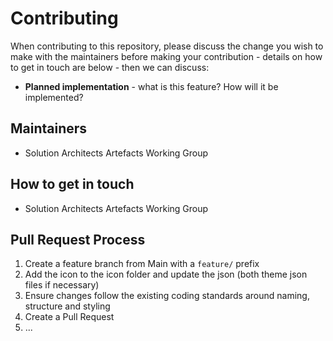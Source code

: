 # Contributing

When contributing to this repository, please discuss the change you wish to make with the maintainers before making your contribution - details on how to get in touch are below - then we can discuss:

* **Planned implementation** - what is this feature? How will it be implemented?


## Maintainers

* Solution Architects Artefacts Working Group 

## How to get in touch

* Solution Architects Artefacts Working Group 

## Pull Request Process

1. Create a feature branch from Main with a `feature/` prefix
2. Add the icon to the icon folder and update the json (both theme json files if necessary)
3. Ensure changes follow the existing coding standards around naming, structure and styling
4. Create a Pull Request
5. ...

